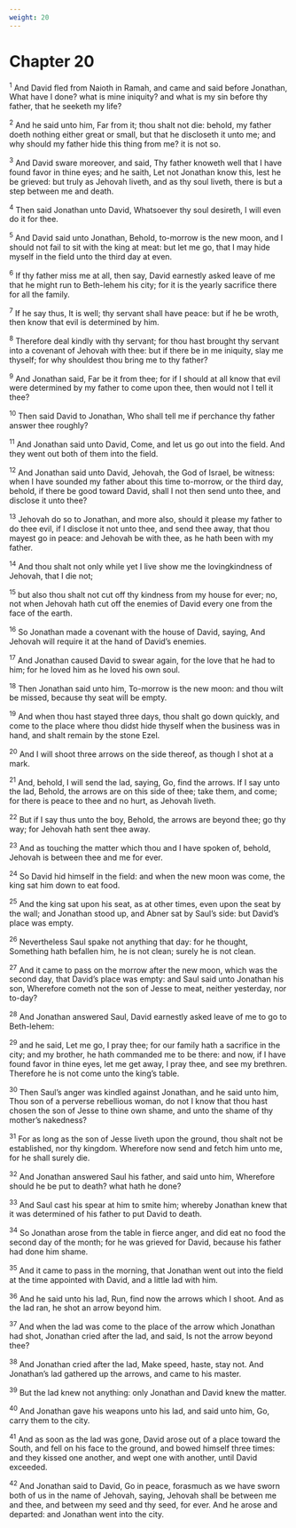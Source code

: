 ```yaml
---
weight: 20
---
```


# Chapter 20

<sup>1</sup> And David fled from Naioth in Ramah, and came and said before Jonathan, What have I done? what is mine iniquity? and what is my sin before thy father, that he seeketh my life? 

<sup>2</sup> And he said unto him, Far from it; thou shalt not die: behold, my father doeth nothing either great or small, but that he discloseth it unto me; and why should my father hide this thing from me? it is not so. 

<sup>3</sup> And David sware moreover, and said, Thy father knoweth well that I have found favor in thine eyes; and he saith, Let not Jonathan know this, lest he be grieved: but truly as Jehovah liveth, and as thy soul liveth, there is but a step between me and death. 

<sup>4</sup> Then said Jonathan unto David, Whatsoever thy soul desireth, I will even do it for thee. 

<sup>5</sup> And David said unto Jonathan, Behold, to-morrow is the new moon, and I should not fail to sit with the king at meat: but let me go, that I may hide myself in the field unto the third day at even. 

<sup>6</sup> If thy father miss me at all, then say, David earnestly asked leave of me that he might run to Beth-lehem his city; for it is the yearly sacrifice there for all the family. 

<sup>7</sup> If he say thus, It is well; thy servant shall have peace: but if he be wroth, then know that evil is determined by him. 

<sup>8</sup> Therefore deal kindly with thy servant; for thou hast brought thy servant into a covenant of Jehovah with thee: but if there be in me iniquity, slay me thyself; for why shouldest thou bring me to thy father? 

<sup>9</sup> And Jonathan said, Far be it from thee; for if I should at all know that evil were determined by my father to come upon thee, then would not I tell it thee? 

<sup>10</sup> Then said David to Jonathan, Who shall tell me if perchance thy father answer thee roughly? 

<sup>11</sup> And Jonathan said unto David, Come, and let us go out into the field. And they went out both of them into the field. 

<sup>12</sup> And Jonathan said unto David, Jehovah, the God of Israel, be witness: when I have sounded my father about this time to-morrow, or the third day, behold, if there be good toward David, shall I not then send unto thee, and disclose it unto thee? 

<sup>13</sup> Jehovah do so to Jonathan, and more also, should it please my father to do thee evil, if I disclose it not unto thee, and send thee away, that thou mayest go in peace: and Jehovah be with thee, as he hath been with my father. 

<sup>14</sup> And thou shalt not only while yet I live show me the lovingkindness of Jehovah, that I die not; 

<sup>15</sup> but also thou shalt not cut off thy kindness from my house for ever; no, not when Jehovah hath cut off the enemies of David every one from the face of the earth. 

<sup>16</sup> So Jonathan made a covenant with the house of David, saying, And Jehovah will require it at the hand of David’s enemies. 

<sup>17</sup> And Jonathan caused David to swear again, for the love that he had to him; for he loved him as he loved his own soul. 

<sup>18</sup> Then Jonathan said unto him, To-morrow is the new moon: and thou wilt be missed, because thy seat will be empty. 

<sup>19</sup> And when thou hast stayed three days, thou shalt go down quickly, and come to the place where thou didst hide thyself when the business was in hand, and shalt remain by the stone Ezel. 

<sup>20</sup> And I will shoot three arrows on the side thereof, as though I shot at a mark. 

<sup>21</sup> And, behold, I will send the lad, saying, Go, find the arrows. If I say unto the lad, Behold, the arrows are on this side of thee; take them, and come; for there is peace to thee and no hurt, as Jehovah liveth. 

<sup>22</sup> But if I say thus unto the boy, Behold, the arrows are beyond thee; go thy way; for Jehovah hath sent thee away. 

<sup>23</sup> And as touching the matter which thou and I have spoken of, behold, Jehovah is between thee and me for ever. 

<sup>24</sup> So David hid himself in the field: and when the new moon was come, the king sat him down to eat food. 

<sup>25</sup> And the king sat upon his seat, as at other times, even upon the seat by the wall; and Jonathan stood up, and Abner sat by Saul’s side: but David’s place was empty. 

<sup>26</sup> Nevertheless Saul spake not anything that day: for he thought, Something hath befallen him, he is not clean; surely he is not clean. 

<sup>27</sup> And it came to pass on the morrow after the new moon, which was the second day, that David’s place was empty: and Saul said unto Jonathan his son, Wherefore cometh not the son of Jesse to meat, neither yesterday, nor to-day? 

<sup>28</sup> And Jonathan answered Saul, David earnestly asked leave of me to go to Beth-lehem: 

<sup>29</sup> and he said, Let me go, I pray thee; for our family hath a sacrifice in the city; and my brother, he hath commanded me to be there: and now, if I have found favor in thine eyes, let me get away, I pray thee, and see my brethren. Therefore he is not come unto the king’s table. 

<sup>30</sup> Then Saul’s anger was kindled against Jonathan, and he said unto him, Thou son of a perverse rebellious woman, do not I know that thou hast chosen the son of Jesse to thine own shame, and unto the shame of thy mother’s nakedness? 

<sup>31</sup> For as long as the son of Jesse liveth upon the ground, thou shalt not be established, nor thy kingdom. Wherefore now send and fetch him unto me, for he shall surely die. 

<sup>32</sup> And Jonathan answered Saul his father, and said unto him, Wherefore should he be put to death? what hath he done? 

<sup>33</sup> And Saul cast his spear at him to smite him; whereby Jonathan knew that it was determined of his father to put David to death. 

<sup>34</sup> So Jonathan arose from the table in fierce anger, and did eat no food the second day of the month; for he was grieved for David, because his father had done him shame. 

<sup>35</sup> And it came to pass in the morning, that Jonathan went out into the field at the time appointed with David, and a little lad with him. 

<sup>36</sup> And he said unto his lad, Run, find now the arrows which I shoot. And as the lad ran, he shot an arrow beyond him. 

<sup>37</sup> And when the lad was come to the place of the arrow which Jonathan had shot, Jonathan cried after the lad, and said, Is not the arrow beyond thee? 

<sup>38</sup> And Jonathan cried after the lad, Make speed, haste, stay not. And Jonathan’s lad gathered up the arrows, and came to his master. 

<sup>39</sup> But the lad knew not anything: only Jonathan and David knew the matter. 

<sup>40</sup> And Jonathan gave his weapons unto his lad, and said unto him, Go, carry them to the city. 

<sup>41</sup> And as soon as the lad was gone, David arose out of a place toward the South, and fell on his face to the ground, and bowed himself three times: and they kissed one another, and wept one with another, until David exceeded. 

<sup>42</sup> And Jonathan said to David, Go in peace, forasmuch as we have sworn both of us in the name of Jehovah, saying, Jehovah shall be between me and thee, and between my seed and thy seed, for ever. And he arose and departed: and Jonathan went into the city. 


